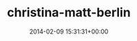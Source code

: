 ---
title:		"christina-matt-berlin"
mediatype:		"upload"
description:		"TBC"
date:		"2014-02-09 15:31:31+00:00"
album:		"people"
filename:		"christina-matt-berlin.md"
series:		""
cl_public_id:		"people/christina-matt-berlin"
cl_version:		1497005362
format:		"tiff"
bytes:		4352156
width:		2158
height:		1440
exposure_mode:		"Auto"
program:		"Aperture-priority AE"
aperture:		"1.4"
focal_length:		"50.0 mm"
iso:		"200"
shutter_speed:		"1/1000"
metering:		"Multi-segment"
flash:		"Off, Did not fire"
white_balance:		"Custom"
colour_temp:		"6550"
has_crop:		"false"
orientation:		"Horizontal (normal)"
camera_model:		"NIKON D800"
lens_info:		"0mm f/0"
artist:		"No artist info"
x_resolution:		"300"
y_resolution:		"300"
---
